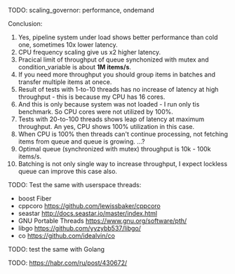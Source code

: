
TODO: scaling_governor: performance, ondemand



Conclusion:

1. Yes, pipeline system under load shows better performance than cold one, sometimes 10x lower latency.
2. CPU frequency scaling give us x2 higher latency.
4. Pracical limit of throughput of queue synchonized with mutex and condition_variable is about **1M items/s**.
5. If you need more throughput you should group items in batches and transfer multiple items at onece.
6. Result of tests with 1-to-10 threads has no increase of latency at high throughput - this is because my CPU has 16 cores.
7. And this is only because system was not loaded - I run only tis benchmark. So CPU cores were not utilized by 100%.
8. Tests with 20-to-100 threads shows leap of latency at maximum throughput. An yes, CPU shows 100% utilization in this case.
9. When CPU is 100% then threads can't continue processing, not fetching items from queue and queue is growing. ...?
10. Optimal queue (synchronized with mutex) throughput is 10k - 100k items/s.
11. Batching is not only single way to increase throughput, I expect lockless queue can improve this case also.




TODO: Test the same with userspace threads:
- boost Fiber
- cppcoro https://github.com/lewissbaker/cppcoro
- seastar http://docs.seastar.io/master/index.html
- GNU Portable Threads https://www.gnu.org/software/pth/
- libgo https://github.com/yyzybb537/libgo/
- co https://github.com/idealvin/co



TODO: test the same with Golang

TODO: https://habr.com/ru/post/430672/
